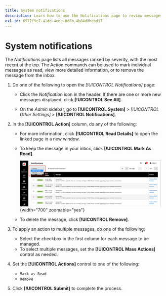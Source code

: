 ```yaml
---
title: System notifications
description: Learn how to use the Notifications page to review messages regarding system operations.
exl-id: 6577f9c7-41dd-4ceb-8d8b-4b84d8bcbd17
---
```

# System notifications

The _Notifications_ page lists all messages ranked by severity, with the most recent at the top. The Action commands can be used to mark individual messages as read, view more detailed information, or to remove the message from the inbox.

1. Do one of the following to open the _[!UICONTROL Notifications]_ page:

   - Click the _Notification_ icon in the header. If there are one or more new messages displayed, click **[!UICONTROL See All]**.

   - On the _Admin_ sidebar, go to **[!UICONTROL System]** > _[!UICONTROL Other Settings]_ > **[!UICONTROL Notifications]**.

1. In the **[!UICONTROL Action]** column, do any of the following:

   - For more information, click **[!UICONTROL Read Details]** to open the linked page in a new window.

   - To keep the message in your inbox, click **[!UICONTROL Mark As Read]**.

      ![Admin - notifications](./assets/admin-notifications-mark-as-read.png){width="700" zoomable="yes"}

   - To delete the message, click **[!UICONTROL Remove]**.

1. To apply an action to multiple messages, do one of the following:

   - Select the checkbox in the first column for each message to be managed.
   - To select multiple messages, set the **[!UICONTROL Mass Actions]** control as needed.

1. Set the **[!UICONTROL Actions]** control to one of the following:

   - `Mark as Read`
   - `Remove`

1. Click **[!UICONTROL Submit]** to complete the process.
